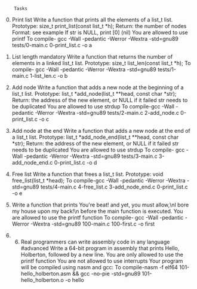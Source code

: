 		Tasks
0. Print list
Write a function that prints all the elements of a list_t list.
Prototype: size_t print_list(const list_t *h);
Return: the number of nodes
Format: see example
If str is NULL, print [0] (nil)
You are allowed to use printf
To compile- gcc -Wall -pedantic -Werror -Wextra -std=gnu89 tests/0-main.c 0-print_list.c -o a

1. List length
mandatory
Write a function that returns the number of elements in a linked list_t list.
Prototype: size_t list_len(const list_t *h);
To compile- gcc -Wall -pedantic -Werror -Wextra -std=gnu89 tests/1-main.c 1-list_len.c -o b

2. Add node
Write a function that adds a new node at the beginning of a list_t list.
Prototype: list_t *add_node(list_t **head, const char *str);
Return: the address of the new element, or NULL if it failed
str needs to be duplicated
You are allowed to use strdup
To compile-gcc -Wall -pedantic -Werror -Wextra -std=gnu89 tests/2-main.c 2-add_node.c 0-print_list.c -o c

3. Add node at the end
Write a function that adds a new node at the end of a list_t list.
Prototype: list_t *add_node_end(list_t **head, const char *str);
Return: the address of the new element, or NULL if it failed
str needs to be duplicated
You are allowed to use strdup
To compile- gcc -Wall -pedantic -Werror -Wextra -std=gnu89 tests/3-main.c 3-add_node_end.c 0-print_list.c -o d

4. Free list
Write a function that frees a list_t list.
Prototype: void free_list(list_t *head);
To compile-gcc -Wall -pedantic -Werror -Wextra -std=gnu89 tests/4-main.c 4-free_list.c 3-add_node_end.c 0-print_list.c -o e

5. Write a function that prints You're beat! and yet, you must allow,\nI bore my house upon my back!\n before the main function is executed.
You are allowed to use the printf function
To compile- gcc -Wall -pedantic -Werror -Wextra -std=gnu89 100-main.c 100-first.c -o first
6. 6. Real programmers can write assembly code in any language
#advanced
Write a 64-bit program in assembly that prints Hello, Holberton, followed by a new line.
You are only allowed to use the printf function
You are not allowed to use interrupts
Your program will be compiled using nasm and gcc:
To compile-nasm -f elf64 101-hello_holberton.asm && gcc -no-pie -std=gnu89 101-hello_holberton.o -o hello
